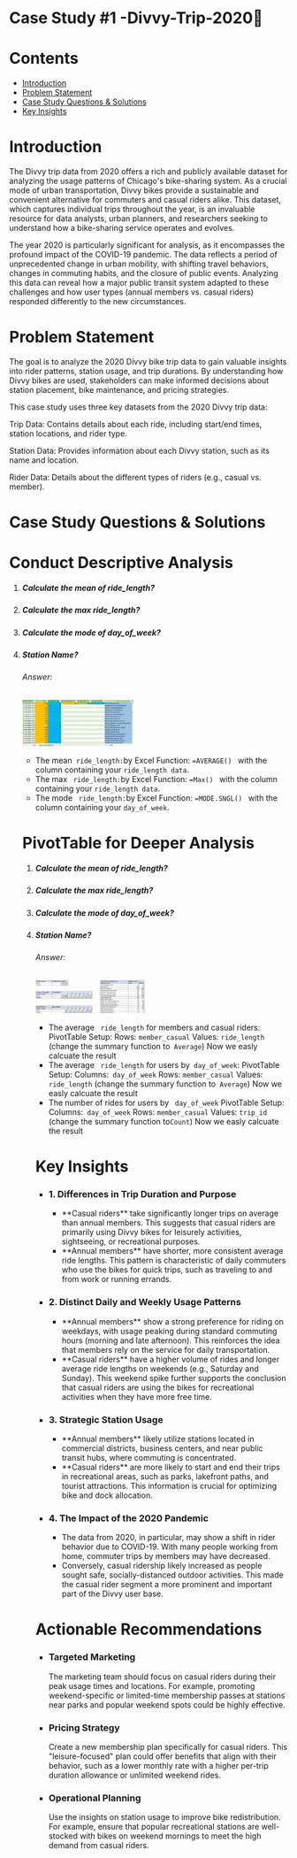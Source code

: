 
<h1>Case Study #1 -Divvy-Trip-2020🚎</h1>
<h1>Contents</h1>
<ul>
  <li><a href="#introduction">Introduction</a></li>
  <li><a href="#problemstatement">Problem Statement</a></li>
  <li><a href="#casestudyquestionsandsolutions">Case Study Questions & Solutions</a></li>
  <li><a href="#keyinsights">Key Insights</a></li>
</ul>
<h1><a name="introduction">Introduction</a></h1>
<p>The Divvy trip data from 2020 offers a rich and publicly available dataset for analyzing the usage patterns of Chicago's bike-sharing system. As a crucial mode of urban transportation, Divvy bikes provide a sustainable and convenient alternative for commuters and casual riders alike. This dataset, which captures individual trips throughout the year, is an invaluable resource for data analysts, urban planners, and researchers seeking to understand how a bike-sharing service operates and evolves.

The year 2020 is particularly significant for analysis, as it encompasses the profound impact of the COVID-19 pandemic. The data reflects a period of unprecedented change in urban mobility, with shifting travel behaviors, changes in commuting habits, and the closure of public events. Analyzing this data can reveal how a major public transit system adapted to these challenges and how user types (annual members vs. casual riders) responded differently to the new circumstances.

</p>

<h1><a name="problemstatement">Problem Statement</a></h1>
<p>The goal is to analyze the 2020 Divvy bike trip data to gain valuable insights into rider patterns, station usage, and trip durations. By understanding how Divvy bikes are used, stakeholders can make informed decisions about station placement, bike maintenance, and pricing strategies.

This case study uses three key datasets from the 2020 Divvy trip data:

Trip Data: Contains details about each ride, including start/end times, station locations, and rider type.

Station Data: Provides information about each Divvy station, such as its name and location.

Rider Data: Details about the different types of riders (e.g., casual vs. member).
</p>
<h1><a name="casestudyquestionsandsolutions">Case Study Questions & Solutions</a></h1>


<h1><a name="conductdescriptiveanalysis">Conduct Descriptive Analysis</a></h1>

<ol>
  <li><h5> Calculate the mean of ride_length?</h5></li>
  <li><h5> Calculate the max ride_length?</h5></li>
  <li><h5> Calculate the mode of day_of_week?</h5></li>
  <li><h5> Station Name?</h5></li>
  
<h6>Answer:</h6>
<img width="200" alt="Coding" src="divvy-trip-2020.png">

<ul>
  <li>The mean<code> ride_length:</code>by Excel Function: <code>=AVERAGE() </code> with the column containing your <code>ride_length data</code>.</li>
  <li>The max <code> ride_length:</code>by Excel Function: <code>=Max() </code> with the column containing your <code>ride_length data</code>.</li>
  <li>The mode <code> ride_length:</code>by Excel Function: <code>=MODE.SNGL() </code> with the column containing your <code>day_of_week</code>.</li>
</ul>

<h1><a name="pivittablefordeeperanalysis">PivotTable for Deeper Analysis</a></h1>

<ol>
  <li><h5> Calculate the mean of ride_length?</h5></li>
  <li><h5> Calculate the max ride_length?</h5></li>
  <li><h5> Calculate the mode of day_of_week?</h5></li>
  <li><h5> Station Name?</h5></li>
  
<h6>Answer:</h6>
<img width="200" alt="Coding" src="Pivit.png">

<ul>
  <li>The average <code> ride_length</code> for members and casual riders:
PivotTable Setup:
Rows: <code>member_casual</code>
Values: <code>ride_length</code> (change the summary function to<code> Average</code>)
Now we easly calcuate the result</li>
<li>The average <code> ride_length</code> for users by<code> day_of_week</code>:
PivotTable Setup:
Columns:<code> day_of_week</code>
Rows: <code>member_casual</code>
Values: <code>ride_length</code> (change the summary function to<code> Average</code>)
Now we easly calcuate the result</li>
<li>The number of rides for users by <code> day_of_week</code>
PivotTable Setup:
Columns:<code> day_of_week</code>
Rows: <code>member_casual</code>
Values: <code>trip_id</code> (change the summary function to<code>Count</code>)
Now we easly calcuate the result</li>
</ul>

<h1><a name="keyinsights">Key Insights</a></h1>

<ul>
  <li>
    <h3>1. Differences in Trip Duration and Purpose</h3>
    <ul>
      <li>**Casual riders** take significantly longer trips on average than annual members. This suggests that casual riders are primarily using Divvy bikes for leisurely activities, sightseeing, or recreational purposes.</li>
      <li>**Annual members** have shorter, more consistent average ride lengths. This pattern is characteristic of daily commuters who use the bikes for quick trips, such as traveling to and from work or running errands.</li>
    </ul>
  </li>
  <li>
    <h3>2. Distinct Daily and Weekly Usage Patterns</h3>
    <ul>
      <li>**Annual members** show a strong preference for riding on weekdays, with usage peaking during standard commuting hours (morning and late afternoon). This reinforces the idea that members rely on the service for daily transportation.</li>
      <li>**Casual riders** have a higher volume of rides and longer average ride lengths on weekends (e.g., Saturday and Sunday). This weekend spike further supports the conclusion that casual riders are using the bikes for recreational activities when they have more free time.</li>
    </ul>
  </li>
  <li>
    <h3>3. Strategic Station Usage</h3>
    <ul>
      <li>**Annual members** likely utilize stations located in commercial districts, business centers, and near public transit hubs, where commuting is concentrated.</li>
      <li>**Casual riders** are more likely to start and end their trips in recreational areas, such as parks, lakefront paths, and tourist attractions. This information is crucial for optimizing bike and dock allocation.</li>
    </ul>
  </li>
  <li>
    <h3>4. The Impact of the 2020 Pandemic</h3>
    <ul>
      <li>The data from 2020, in particular, may show a shift in rider behavior due to COVID-19. With many people working from home, commuter trips by members may have decreased.</li>
      <li>Conversely, casual ridership likely increased as people sought safe, socially-distanced outdoor activities. This made the casual rider segment a more prominent and important part of the Divvy user base.</li>
    </ul>
  </li>
</ul>

<h1>Actionable Recommendations</h1>
<ul>
  <li>
    <h3>Targeted Marketing</h3>
    <p>The marketing team should focus on casual riders during their peak usage times and locations. For example, promoting weekend-specific or limited-time membership passes at stations near parks and popular weekend spots could be highly effective.</p>
  </li>
  <li>
    <h3>Pricing Strategy</h3>
    <p>Create a new membership plan specifically for casual riders. This "leisure-focused" plan could offer benefits that align with their behavior, such as a lower monthly rate with a higher per-trip duration allowance or unlimited weekend rides.</p>
  </li>
  <li>
    <h3>Operational Planning</h3>
    <p>Use the insights on station usage to improve bike redistribution. For example, ensure that popular recreational stations are well-stocked with bikes on weekend mornings to meet the high demand from casual riders.</p>
